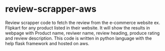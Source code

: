 # review-scrapper-aws
Review scrapper code to fetch the review from the e-commerce website ex. Flipkart for any product listed in their website. 
It will show the results in webpage with Product name, reviwer name, review heading, produce rating and review description. 
This code is written in python language with the help flask framework and hosted on aws.

